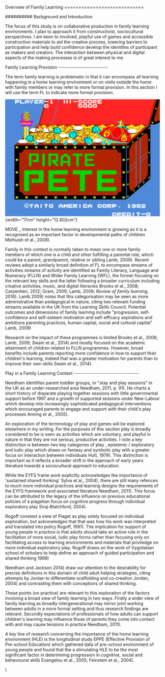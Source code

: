 Overview of Family Learning  ============================

########## Background and Introduction 

The focus of this study is on collaborative production in family learning environments. I plan to approach it from constructivist, sociocultural perspectives. I am keen to involved, playful use of games and accessible construction materials to aid the creative process, lowering barriers to participation and help build confidence develop the identities of participant as makers and creators. The interaction between physical and digital aspects of the making processes is of great interest to me.

Family Learning Provision -------------------------

The term family learning is problematic in that it can encompass all learning happening in a home learning environment or on visits outside the home with family members or may refer to more formal provision. In this section I will use the term FL to indicate more formal provision.

![](./Pictures/100002010000059A0000043810BDDE745BA80CC0.png){width="17cm" height="12.802cm"}

MOVE \_ Interest in the home learning environment is growing as it is a recognised as an important factor in developmental paths of children Melhuish et al., 2008).

Family in this context is normally taken to mean one or more family members of which one is a child and other fulfilling a parental role, which could be a parent, grandparent, relative or sibling Lamb, 2009). Recent reviews adopt a similarly broad definition of FL to encompass streams of activities streams of activity are identified as Family Literacy, Language and Numeracy (FLLN) and Wider Family Learning (WFL), the former focusing on the relevant key skills and the latter following a broader curriculum including creative activities, music, and digital literacies Brooks et al., 2008; Carpentieri, 2012; Grant, 2009; Lamb, 2009; *Review of family learning*, 2016). Lamb 2009) notes that this categorisation may be seen as more administrative than pedagogical in nature, citing two relevant funding streams available in the UK from the Learning Skills Council. Potential outcomes and dimensions of family learning include "progression, self-confidence and self-esteem motivation and self-efficacy aspirations and ambitions parenting practices, human capital, social and cultural capital" Lamb, 2009)

Research on the impact of these programmes is limited Brooks et al., 2008; Lamb, 2009; Swain et al., 2014) and mostly focused on the academic attainment of children related to FLLN programmes. However, broad benefits include parents reporting more confidence in how to support their children's learning, indeed that was a greater motivation for parents than to improve their own skills Swain et al., 2014).

Play in a Family Learning Context ---------------------------------

Needham identifies parent toddler groups, or "stay and play sessions" in the UK as an under-researched area Needham, 2011, p. 91). He charts a short history of disparate playing together sessions with little governmental support before 1997 and a growth of supported sessions under New-Labour which develop into increasingly sophisticated pedagogical interventions which encouraged parents to engage and support with their child's play processes Anning et al., 2005).

An exploration of the terminology of play and games will be explored elsewhere in my writing. For the purposes of this section play is broadly considered to be is seen as activities which are voluntary, and playful in nature in that they are not serious, productive activities. I note a key distinction is between two key categories of play , epistemic / exploratory and ludic play which draws on fantasy and symbolic play with a greater focus on interaction between individuals Hutt, 1979). This distinction is important as it reflects a broader shift in the approach of early years literature towards a sociocultural approach to education.

While the EYFS frame work explicitly acknowledges the importance of 'sustained shared thinking' Sylva et al., 2004), there are still many refences to much more individual practices and learning designs the requirements of the EYFS framework and associated literature Needham, 2011). This focus can be attributed to the legacy of the influence on previous educational policies of a piagetian focus on cognitive progress through individual exploratory play Siraj-Blatchford, 2004).

Rogoff constest a view of Piaget as play solely focused on individual exploration, but acknowledges that that was how his work was interpreted and translated into policy Rogoff, 1991). The implication for support of young people in practice is that adults should take an active role in the facilitation of more social, ludic play forms rather than focusing only on facilitating access to learning environments and materials that priviledge on more individual exploratory play. Rogoff draws on the work of Vygotskian school of scholars to help define an approach of guided participation and shared thinking 1998)

Needham and Jackson 2014) draw our attention to the desirability for precise definitions in this domain of child adult helping strategies, citing attempts by Jordan to differentiate scaffolding and co-creation Jordan, 2004) and contrasting them with conceptions of shared thinking.

These points (on practice) are relevant to this exploration of the factors involving a broad view of family learning in two ways. Firstly a wider view of family learning as broadly intergenerational may mirror joint working between adults in a more formal setting and thus research findings are relevant. Secondly expectations of professionals of how adults can support children's learning may influence those of parents they come into contact with and may cause tensions in practice Needham, 2011).

A key line of research concerning the importance of the home learning environment (HLE) is the longitudinal study EPPE (Effective Provision of Pre-school Education) which gathered data of pre-school environment of young people and found that the a stimulating HLE to be the most significant factor in determining progression in cognitive, social and behavioural skills Evangelou et al., 2005; Feinstein et al., 2004).

\ 